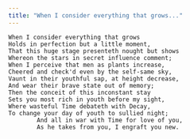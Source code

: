 ```yaml
---
title: "When I consider everything that grows..."
---
```


	When I consider everything that grows
	Holds in perfection but a little moment,
	That this huge stage presenteth nought but shows
	Whereon the stars in secret influence comment;
	When I perceive that men as plants increase,
	Cheered and check'd even by the self-same sky,
	Vaunt in their youthful sap, at height decrease,
	And wear their brave state out of memory;
	Then the conceit of this inconstant stay
	Sets you most rich in youth before my sight,
	Where wasteful Time debateth with Decay,
	To change your day of youth to sullied night;
			And all in war with Time for love of you,
			As he takes from you, I engraft you new.

